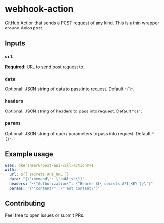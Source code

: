 # webhook-action

GitHub Action that sends a POST request of any kind. This is a thin wrapper around Axios.post.

## Inputs

### `url`

**Required**: URL to send post request to.

### `data`

Optional: JSON string of data to pass into request. Default `"{}"`.

### `headers`

Optional: JSON string of headers to pass into request. Default `"{}"`.

### `params`

Optional: JSON string of query parameters to pass into request. Default `"{}"`.


## Example usage

```yaml
uses: dkershner6/post-api-call-action@v1
with:
  url: ${{ secrets.API_URL }}
  data: "{\"command\": \"publish\"}"
  headers: "{\"Authorization\": \"Bearer ${{ secrets.API_KEY }}\"}"
  params: "{\"content\": \"Test Content\"}"
```


## Contributing

Feel free to open issues or submit PRs.
